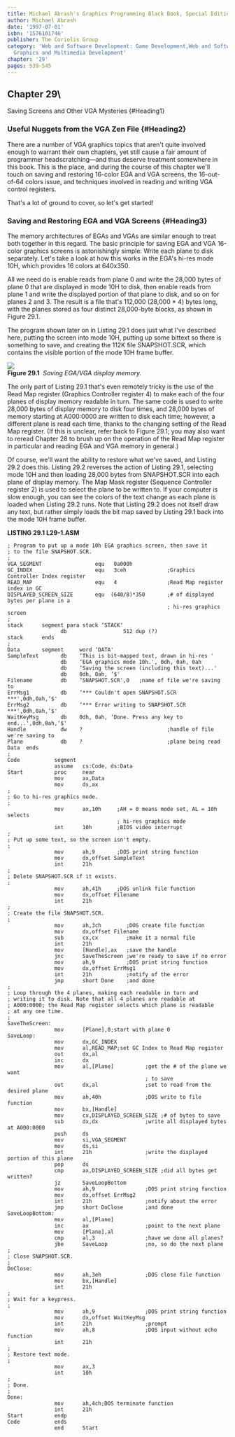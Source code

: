 ```yaml
---
title: Michael Abrash's Graphics Programming Black Book, Special Edition
author: Michael Abrash
date: '1997-07-01'
isbn: '1576101746'
publisher: The Coriolis Group
category: 'Web and Software Development: Game Development,Web and Software Development:
  Graphics and Multimedia Development'
chapter: '29'
pages: 539-545
---
```


## Chapter 29\
 Saving Screens and Other VGA Mysteries {#Heading1}

### Useful Nuggets from the VGA Zen File {#Heading2}

There are a number of VGA graphics topics that aren't quite involved
enough to warrant their own chapters, yet still cause a fair amount of
programmer headscratching—and thus deserve treatment somewhere in this
book. This is the place, and during the course of this chapter we'll
touch on saving and restoring 16-color EGA and VGA screens, the
16-out-of-64 colors issue, and techniques involved in reading and
writing VGA control registers.

That's a lot of ground to cover, so let's get started!

### Saving and Restoring EGA and VGA Screens {#Heading3}

The memory architectures of EGAs and VGAs are similar enough to treat
both together in this regard. The basic principle for saving EGA and VGA
16-color graphics screens is astonishingly simple: Write each plane to
disk separately. Let's take a look at how this works in the EGA's hi-res
mode 10H, which provides 16 colors at 640x350.

All we need do is enable reads from plane 0 and write the 28,000 bytes
of plane 0 that are displayed in mode 10H to disk, then enable reads
from plane 1 and write the displayed portion of that plane to disk, and
so on for planes 2 and 3. The result is a file that's 112,000 (28,000 \*
4) bytes long, with the planes stored as four distinct 28,000-byte
blocks, as shown in Figure 29.1.

The program shown later on in Listing 29.1 does just what I've described
here, putting the screen into mode 10H, putting up some bittext so there
is something to save, and creating the 112K file SNAPSHOT.SCR, which
contains the visible portion of the mode 10H frame buffer.

![](images/29-01.jpg)\
 **Figure 29.1**  *Saving EGA/VGA display memory.*

The only part of Listing 29.1 that's even remotely tricky is the use of
the Read Map register (Graphics Controller register 4) to make each of
the four planes of display memory readable in turn. The same code is
used to write 28,000 bytes of display memory to disk four times, and
28,000 bytes of memory starting at A000:0000 are written to disk each
time; however, a different plane is read each time, thanks to the
changing setting of the Read Map register. (If this is unclear, refer
back to Figure 29.1; you may also want to reread Chapter 28 to brush up
on the operation of the Read Map register in particular and reading EGA
and VGA memory in general.)

Of course, we'll want the ability to restore what we've saved, and
Listing 29.2 does this. Listing 29.2 reverses the action of Listing
29.1, selecting mode 10H and then loading 28,000 bytes from SNAPSHOT.SCR
into each plane of display memory. The Map Mask register (Sequence
Controller register 2) is used to select the plane to be written to. If
your computer is slow enough, you can see the colors of the text change
as each plane is loaded when Listing 29.2 runs. Note that Listing 29.2
does not itself draw any text, but rather simply loads the bit map saved
by Listing 29.1 back into the mode 10H frame buffer.

**LISTING 29.1 L29-1.ASM**

    ; Program to put up a mode 10h EGA graphics screen, then save it
    ; to the file SNAPSHOT.SCR.
    ;
    VGA_SEGMENT                 equ   0a000h
    GC_INDEX                    equ   3ceh             ;Graphics Controller Index register
    READ_MAP                    equ   4                ;Read Map register index in GC
    DISPLAYED_SCREEN_SIZE       equ  (640/8)*350       ;# of displayed bytes per plane in a
                                                       ; hi-res graphics screen
    ;
    stack      segment para stack ‘STACK'
                     db                  512 dup (?)
    stack      ends
    ;
    Data       segment     word ‘DATA'
    SampleText       db    ‘This is bit-mapped text, drawn in hi-res '
                     db    ‘EGA graphics mode 10h.', 0dh, 0ah, 0ah
                     db    ‘Saving the screen (including this text)...'
                     db    0dh, 0ah, ‘$'
    Filename         db    ‘SNAPSHOT.SCR',0   ;name of file we're saving to
    ErrMsg1          db    ‘*** Couldn't open SNAPSHOT.SCR ***',0dh,0ah,‘$'
    ErrMsg2          db    ‘*** Error writing to SNAPSHOT.SCR ***',0dh,0ah,‘$'
    WaitKeyMsg       db    0dh, 0ah, ‘Done. Press any key to end...',0dh,0ah,‘$'
    Handle           dw    ?                           ;handle of file we're saving to
    Plane            db    ?                           ;plane being read
    Data  ends
    ;
    Code           segment
                   assume   cs:Code, ds:Data
    Start          proc     near
                   mov      ax,Data
                   mov      ds,ax
    ;
    ; Go to hi-res graphics mode.
    ;
                   mov      ax,10h     ;AH = 0 means mode set, AL = 10h selects
                                       ; hi-res graphics mode
                   int      10h        ;BIOS video interrupt
    ;
    ; Put up some text, so the screen isn't empty.
    ;
                   mov      ah,9       ;DOS print string function
                   mov      dx,offset SampleText
                   int      21h
    ;
    ; Delete SNAPSHOT.SCR if it exists.
    ;
                   mov      ah,41h     ;DOS unlink file function
                   mov      dx,offset Filename
                   int      21h
    ;
    ; Create the file SNAPSHOT.SCR.
    ;
                   mov      ah,3ch        ;DOS create file function
                   mov      dx,offset Filename
                   sub      cx,cx         ;make it a normal file
                   int      21h
                   mov      [Handle],ax   ;save the handle
                   jnc      SaveTheScreen ;we're ready to save if no error
                   mov      ah,9          ;DOS print string function
                   mov      dx,offset ErrMsg1
                   int      21h           ;notify of the error
                   jmp      short Done    ;and done
    ;
    ; Loop through the 4 planes, making each readable in turn and
    ; writing it to disk. Note that all 4 planes are readable at
    ; A000:0000; the Read Map register selects which plane is readable
    ; at any one time.
    ;
    SaveTheScreen:
                   mov      [Plane],0;start with plane 0
    SaveLoop:
                   mov      dx,GC_INDEX
                   mov      al,READ_MAP;set GC Index to Read Map register
                   out      dx,al
                   inc      dx
                   mov      al,[Plane]          ;get the # of the plane we want
                                                ; to save
                   out      dx,al               ;set to read from the desired plane
                   mov      ah,40h              ;DOS write to file function
                   mov      bx,[Handle]
                   mov      cx,DISPLAYED_SCREEN_SIZE ;# of bytes to save
                   sub      dx,dx               ;write all displayed bytes at A000:0000
                   push     ds
                   mov      si,VGA_SEGMENT
                   mov      ds,si
                   int      21h                 ;write the displayed portion of this plane
                   pop      ds
                   cmp      ax,DISPLAYED_SCREEN_SIZE ;did all bytes get written?
                   jz       SaveLoopBottom
                   mov      ah,9                ;DOS print string function
                   mov      dx,offset ErrMsg2
                   int      21h                 ;notify about the error
                   jmp      short DoClose       ;and done
    SaveLoopBottom:
                   mov      al,[Plane]
                   inc      ax                  ;point to the next plane
                   mov      [Plane],al
                   cmp      al,3                ;have we done all planes?
                   jbe      SaveLoop            ;no, so do the next plane
    ;
    ; Close SNAPSHOT.SCR.
    ;
    DoClose:
                   mov      ah,3eh              ;DOS close file function
                   mov      bx,[Handle]
                   int      21h
    ;
    ; Wait for a keypress.
    ;
                   mov      ah,9                ;DOS print string function
                   mov      dx,offset WaitKeyMsg
                   int      21h                 ;prompt
                   mov      ah,8                ;DOS input without echo function
                   int      21h
    ;
    ; Restore text mode.
    ;
                   mov      ax,3
                   int      10h
    ;
    ; Done.
    ;
    Done:
                   mov      ah,4ch;DOS terminate function
                   int      21h
    Start          endp
    Code           ends
                   end      Start
